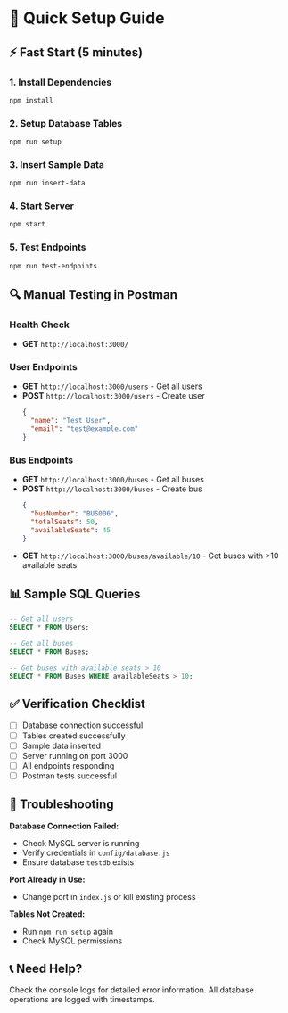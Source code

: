 # 🚀 Quick Setup Guide

## ⚡ Fast Start (5 minutes)

### 1. Install Dependencies
```bash
npm install
```

### 2. Setup Database Tables
```bash
npm run setup
```

### 3. Insert Sample Data
```bash
npm run insert-data
```

### 4. Start Server
```bash
npm start
```

### 5. Test Endpoints
```bash
npm run test-endpoints
```

## 🔍 Manual Testing in Postman

### Health Check
- **GET** `http://localhost:3000/`

### User Endpoints
- **GET** `http://localhost:3000/users` - Get all users
- **POST** `http://localhost:3000/users` - Create user
  ```json
  {
    "name": "Test User",
    "email": "test@example.com"
  }
  ```

### Bus Endpoints
- **GET** `http://localhost:3000/buses` - Get all buses
- **POST** `http://localhost:3000/buses` - Create bus
  ```json
  {
    "busNumber": "BUS006",
    "totalSeats": 50,
    "availableSeats": 45
  }
  ```
- **GET** `http://localhost:3000/buses/available/10` - Get buses with >10 available seats

## 📊 Sample SQL Queries

```sql
-- Get all users
SELECT * FROM Users;

-- Get all buses
SELECT * FROM Buses;

-- Get buses with available seats > 10
SELECT * FROM Buses WHERE availableSeats > 10;
```

## ✅ Verification Checklist

- [ ] Database connection successful
- [ ] Tables created successfully
- [ ] Sample data inserted
- [ ] Server running on port 3000
- [ ] All endpoints responding
- [ ] Postman tests successful

## 🚨 Troubleshooting

**Database Connection Failed:**
- Check MySQL server is running
- Verify credentials in `config/database.js`
- Ensure database `testdb` exists

**Port Already in Use:**
- Change port in `index.js` or kill existing process

**Tables Not Created:**
- Run `npm run setup` again
- Check MySQL permissions

## 📞 Need Help?

Check the console logs for detailed error information. All database operations are logged with timestamps.

